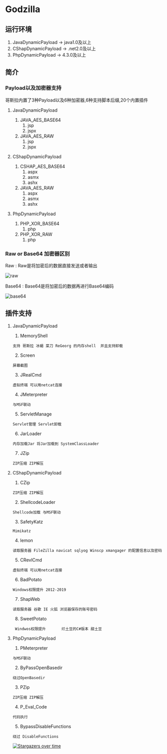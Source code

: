 # Godzilla

## 运行环境
 1. JavaDynamicPayload -> java1.0及以上
 2. CShapDynamicPayload -> .net2.0及以上
 3. PhpDynamicPayload ->  4.3.0及以上

## 简介



### Payload以及加密器支持

哥斯拉内置了3种Payload以及6种加密器,6种支持脚本后缀,20个内置插件

 1. JavaDynamicPayload
	 1. JAVA_AES_BASE64
	 	1. jsp
	 	2. jspx
     2. JAVA_AES_RAW
	     1. jsp
	     2. jspx

 2. CShapDynamicPayload
	 1. CSHAP_AES_BASE64
		 1. aspx
		 2. asmx
		 3. ashx
	 2. JAVA_AES_RAW
		 1. aspx
		 2. asmx
		 3. ashx
 3. PhpDynamicPayload
	 1. PHP_XOR_BASE64
		 1. php
     2. PHP_XOR_RAW
	     1. php

### Raw or Base64 加密器区别

Raw : Raw是将加密后的数据直接发送或者输出

![raw](https://raw.githubusercontent.com/BeichenDream/Godzilla/master/raw.png)

Base64 : Base64是将加密后的数据再进行Base64编码

![base64](https://raw.githubusercontent.com/BeichenDream/Godzilla/master/base64.png)

## 插件支持

 1. JavaDynamicPayload
       1. MemoryShell

     ```
     支持 哥斯拉 冰蝎 菜刀 ReGeorg 的内存shell  并且支持卸载
     ```

       2. Screen

     ```
     屏幕截图
     ```

       3. JRealCmd

     ```
     虚拟终端 可以用netcat连接
     ```

       4. JMeterpreter

     ```
     与MSF联动
     ```

       5. ServletManage

     ```
     Servlet管理 Servlet卸载
     ```

       6. JarLoader

     ```
     内存加载Jar 将Jar加载到 SystemClassLoader
     ```

       7. JZip

     ```
     ZIP压缩 ZIP解压
     ```
 2. CShapDynamicPayload
	 1. CZip
	 ```
	 ZIP压缩 ZIP解压

      ```

     2. ShellcodeLoader

     ```
     Shellcode加载 与MSF联动
     ```

     3. SafetyKatz

     ```
     Mimikatz
     ```

     4. lemon

     ```
     读取服务器 FileZilla navicat sqlyog Winscp xmangager 的配置信息以及密码
     ```

     5. CRevlCmd

     ```
     虚拟终端 可以用netcat连接
     ```

     6. BadPotato

     ```
     Windows权限提升 2012-2019
     ```

     7. ShapWeb
	 ```
     读取服务器 谷歌 IE 火狐 浏览器保存的账号密码
     ```
     8. SweetPotato

     ```
      Windwos权限提升		烂土豆的C#版本 甜土豆 
     ```
 3. PhpDynamicPayload
     1. PMeterpreter

     ```
     与MSF联动
     ```

     2. ByPassOpenBasedir

     ```
     绕过OpenBasedir
     ```

     3. PZip

     ```
     ZIP压缩 ZIP解压
     ```

     4. P_Eval_Code

     ```
     代码执行
     ```

     5. BypassDisableFunctions

     ```
     绕过 DisableFunctions
     ```

     [![Stargazers over time](https://starchart.cc/BeichenDream/Godzilla.svg)](https://starchart.cc/BeichenDream/Godzilla)
